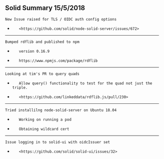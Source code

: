 Solid Summary 15/5/2018
---
    New Issue raised for TLS / OIDC auth config options
-        <https://github.com/solid/node-solid-server/issues/672>
---
    Bumped rdflib and published to npm
-        version 0.16.9
-        https://www.npmjs.com/package/rdflib
---
    Looking at tim's PR to query quads
-        Allow query() functionality to test for the quad not just the triple.
-        <https://github.com/linkeddata/rdflib.js/pull/230>
---
    Tried installilng node-solid-server on Ubuntu 18.04
-        Working on running a pod
-        Obtaining wildcard cert
---
    Issue logging in to solid-ui with oidcIssuer set
-        <https://github.com/solid/solid-ui/issues/32>
